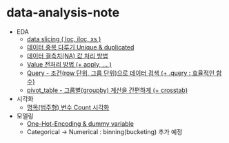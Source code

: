 # data-analysis-note

- EDA
  - [data slicing ( loc, iloc, xs )](https://github.com/yahwang/data-analysis-note/tree/master/data_slicing.ipynb)  
  - [데이터 중복 다루기 Unique & duplicated](https://github.com/yahwang/data-analysis-note/tree/master/duplicated.ipynb)
  - [데이터 결측치(NA) 값 처리 방법](https://github.com/yahwang/data-analysis-note/tree/master/null_value.ipynb)
  - [Value 전처리 방법 (+ apply, ... )](https://github.com/yahwang/data-analysis-note/tree/master/value_preprocess.ipynb)
  - [Query - 조건(row 단위, 그룹 단위)으로 데이터 검색 (+ .query : 효율적인 함수)](https://github.com/yahwang/data-analysis-note/tree/master/query.ipynb)
  - [pivot_table - 그룹별(groupby) 계산을 간편하게 (+ crosstab)](https://github.com/yahwang/data-analysis-note/tree/master/pivottable&crosstab.ipynb)  
- 시각화
  - [명목(범주형) 변수 Count 시각화](https://github.com/yahwang/data-analysis-note/tree/master/visualization/count_graph.ipynb)
- 모델링
  - [One-Hot-Encoding & dummy variable](https://github.com/yahwang/data-analysis-note/tree/master/one_hot&dummy.ipynb)
  - Categorical -> Numerical : binning(bucketing) 추가 예정
